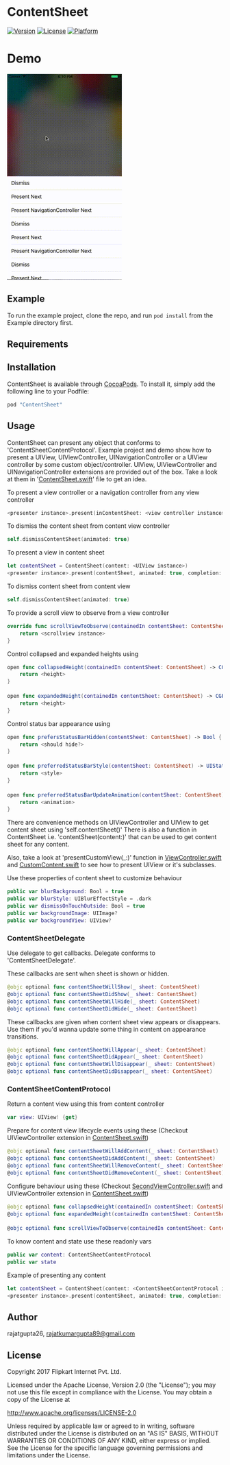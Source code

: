# ContentSheet

<!--[![CI Status](http://img.shields.io/travis/rajatgupta26/ContentSheet.svg?style=flat)](https://travis-ci.org/rajatgupta26/ContentSheet) -->
[![Version](https://img.shields.io/cocoapods/v/ContentSheet.svg?style=flat)](http://cocoapods.org/pods/ContentSheet)
[![License](https://img.shields.io/cocoapods/l/ContentSheet.svg?style=flat)](http://cocoapods.org/pods/ContentSheet)
[![Platform](https://img.shields.io/cocoapods/p/ContentSheet.svg?style=flat)](http://cocoapods.org/pods/ContentSheet)

# Demo
![Demo](/Example/Demo/WidgetSheetDemo.gif?raw=true)

## Example

To run the example project, clone the repo, and run `pod install` from the Example directory first.

## Requirements

## Installation

ContentSheet is available through [CocoaPods](http://cocoapods.org). To install
it, simply add the following line to your Podfile:

```ruby
pod "ContentSheet"
```

## Usage

ContentSheet can present any object that conforms to 'ContentSheetContentProtocol'.
Example project and demo show how to present a UIView, UIViewController, UINavigationController or a UIView controller by some custom object/controller.
UIView, UIViewController and UINavigationController extensions are provided out of the box.
Take a look at them in '[ContentSheet.swift](/ContentSheet/Classes/ContentSheet.swift)' file to get an idea.


To present a view controller or a navigation controller from any view controller

```swift
<presenter instance>.present(inContentSheet: <view controller instance>, animated: true)
```

To dismiss the content sheet from content view controller

```swift
self.dismissContentSheet(animated: true)
```

To present a view in content sheet

```swift
let contentSheet = ContentSheet(content: <UIView instance>)
<presenter instance>.present(contentSheet, animated: true, completion: completion)
```

To dismiss content sheet from content view

```swift
self.dismissContentSheet(animated: true)
```

To provide a scroll view to observe from a view controller

```swift
override func scrollViewToObserve(containedIn contentSheet: ContentSheet) -> UIScrollView? {
    return <scrollview instance>
}
```

Control collapsed and expanded heights using

```swift
open func collapsedHeight(containedIn contentSheet: ContentSheet) -> CGFloat {
    return <height>
}

open func expandedHeight(containedIn contentSheet: ContentSheet) -> CGFloat {
    return <height>
}
```

Control status bar appearance using 
```swift
open func prefersStatusBarHidden(contentSheet: ContentSheet) -> Bool {
    return <should hide?>
}

open func preferredStatusBarStyle(contentSheet: ContentSheet) -> UIStatusBarStyle {
    return <style>
}

open func preferredStatusBarUpdateAnimation(contentSheet: ContentSheet) -> UIStatusBarAnimation {
    return <animation>
}
```

There are convenience methods on UIViewController and UIView to get content sheet using 'self.contentSheet()'
There is also a function in ContentSheet i.e. 'contentSheet(content:)' that can be used to get content sheet for any content.

Also, take a look at 'presentCustomView(_:)' function in [ViewController.swift](/Example/ContentSheet/ViewController.swift) and [CustomContent.swift](/Example/ContentSheet/CustomContent.swift) to see how to present UIView or it's subclasses.


Use these properties of content sheet to customize behaviour

```swift
public var blurBackground: Bool = true
public var blurStyle: UIBlurEffectStyle = .dark
public var dismissOnTouchOutside: Bool = true
public var backgroundImage: UIImage? 
public var backgroundView: UIView? 
```

### ContentSheetDelegate

Use delegate to get callbacks. Delegate conforms to 'ContentSheetDelegate'.

These callbacks are sent when sheet is shown or hidden.

```swift
@objc optional func contentSheetWillShow(_ sheet: ContentSheet)
@objc optional func contentSheetDidShow(_ sheet: ContentSheet)
@objc optional func contentSheetWillHide(_ sheet: ContentSheet)
@objc optional func contentSheetDidHide(_ sheet: ContentSheet)
```

These callbacks are given when content sheet view appears or disappears.
Use them if you'd wanna update some thing in content on appearance transitions.

```swift
@objc optional func contentSheetWillAppear(_ sheet: ContentSheet)
@objc optional func contentSheetDidAppear(_ sheet: ContentSheet)
@objc optional func contentSheetWillDisappear(_ sheet: ContentSheet)
@objc optional func contentSheetDidDisappear(_ sheet: ContentSheet)
```
### ContentSheetContentProtocol

Return a content view using this from content controller

```swift
var view: UIView! {get}
```

Prepare for content view lifecycle events using these (Checkout UIViewController extension in [ContentSheet.swift](/ContentSheet/Classes/ContentSheet.swift))

```swift
@objc optional func contentSheetWillAddContent(_ sheet: ContentSheet)
@objc optional func contentSheetDidAddContent(_ sheet: ContentSheet)
@objc optional func contentSheetWillRemoveContent(_ sheet: ContentSheet)
@objc optional func contentSheetDidRemoveContent(_ sheet: ContentSheet)
```

Configure behaviour using these (Checkout [SecondViewController.swift](/Example/ContentSheet/SecondViewController.swift) and UIViewController extension in [ContentSheet.swift](/ContentSheet/Classes/ContentSheet.swift))

```swift
@objc optional func collapsedHeight(containedIn contentSheet: ContentSheet) -> CGFloat
@objc optional func expandedHeight(containedIn contentSheet: ContentSheet) -> CGFloat

@objc optional func scrollViewToObserve(containedIn contentSheet: ContentSheet) -> UIScrollView?
```

To know content and state use these readonly vars
```swift
public var content: ContentSheetContentProtocol
public var state
```

Example of presenting any content

```swift
let contentSheet = ContentSheet(content: <ContentSheetContentProtocol instance>)
<presenter instance>.present(contentSheet, animated: true, completion: completion)
```



## Author

rajatgupta26, rajatkumargupta89@gmail.com

## License

Copyright 2017 Flipkart Internet Pvt. Ltd.

Licensed under the Apache License, Version 2.0 (the "License");
you may not use this file except in compliance with the License.
You may obtain a copy of the License at

http://www.apache.org/licenses/LICENSE-2.0

Unless required by applicable law or agreed to in writing, software
distributed under the License is distributed on an "AS IS" BASIS,
WITHOUT WARRANTIES OR CONDITIONS OF ANY KIND, either express or implied.
See the License for the specific language governing permissions and
limitations under the License.
